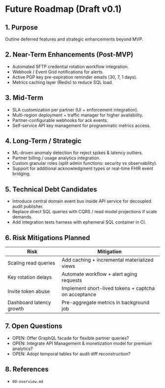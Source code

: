 # Future Roadmap (Draft v0.1)

## 1. Purpose

Outline deferred features and strategic enhancements beyond MVP.

## 2. Near-Term Enhancements (Post-MVP)

- Automated SFTP credential rotation workflow integration.
- Webhook / Event Grid notifications for alerts.
- Active PGP key pre-expiration reminder emails (30, 7, 1 days).
- Metrics caching layer (Redis) to reduce SQL load.

## 3. Mid-Term

- SLA customization per partner (UI + enforcement integration).
- Multi-region deployment + traffic manager for higher availability.
- Partner-configurable webhooks for ack events.
- Self-service API key management for programmatic metrics access.

## 4. Long-Term / Strategic

- ML-driven anomaly detection for reject spikes & latency outliers.
- Partner billing / usage analytics integration.
- Custom granular roles (split admin functions: security vs observability).
- Support for additional acknowledgment types or real-time FHIR event bridging.

## 5. Technical Debt Candidates

- Introduce central domain event bus inside API service for decoupled audit publisher.
- Replace direct SQL queries with CQRS / read model projections if scale demands.
- Add integration tests harness with ephemeral SQL container in CI.

## 6. Risk Mitigations Planned

| Risk | Mitigation |
|------|-----------|
| Scaling read queries | Add caching + incremental materialized views |
| Key rotation delays | Automate workflow + alert aging requests |
| Invite token abuse | Implement short-lived tokens + captcha on acceptance |
| Dashboard latency growth | Pre-aggregate metrics in background job |

## 7. Open Questions

- OPEN: Offer GraphQL facade for flexible partner queries?
- OPEN: Integrate API Management & monetization model for premium analytics?
- OPEN: Adopt temporal tables for audit diff reconstruction?

## 8. References

- `00-overview.md`
